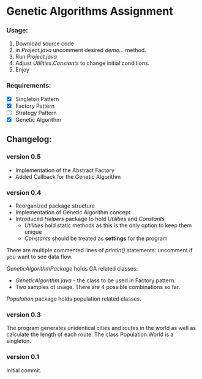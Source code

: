 # Genetic Algorithms Assignment

### Usage: 
1. Download source code
2. in _Project.java_ uncomment desired _demo..._ method.
3. Run _Project.java_ 
4. Adjust _Utilities.Constants_ to change initial conditions. 
5. Enjoy

### Requirements:
- [x] Singleton Pattern
- [x] Factory Pattern
- [ ] Strategy Pattern
- [x] Genetic Algorithm 

## Changelog:

### version 0.5
* Implementation of the Abstract Factory
* Added Callback for the Genetic Algorithm 

### version 0.4
* Reorganized package structure 
* Implementation of Genetic Algorithm concept 
* Introduced _Helpers_ package to hold _Utilities_ and _Constants_ 
    * _Utilities_ hold static methods as this is the only option to keep them unique
    * _Constants_ should be treated as **settings** for the program
    
There are multiple commented lines of _println()_ statements: uncomment if you want to see data flow. 

_GeneticAlgorithmPackage_ holds GA related classes:
 * _GeneticAlgorithm.java_ - the class to be used in Factory pattern. 
 * Two samples of usage. There are 4 possible combinations so far.

_Population_ package holds population related classes.


### version 0.3
The program generates unidentical cities and routes in the world as well as calculate the length of each route. The class Population.World is a singleton.

### version 0.1
Initial commit.
